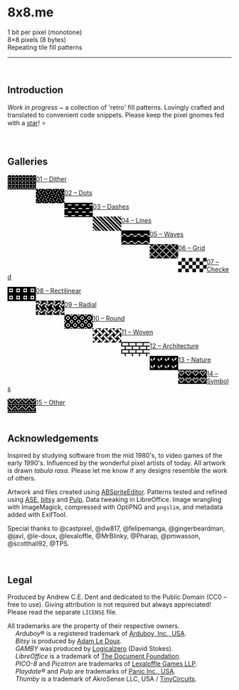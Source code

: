 # 8x8.me

1 bit per pixel (monotone)  
8×8 pixels (8 bytes)  
Repeating tile fill patterns  

---
<br>


## Introduction

*Work in progress* ~ a collection of 'retro' fill patterns. Lovingly crafted and translated to convenient code snippets. Please keep the pixel gnomes fed with a [star](https://github.com/ace-dent/8x8.me/stargazers)! ⭐️


<br>


## Galleries

<!-- HTML for prettier formatting on GitHub -->
<p>
  <a href="/01-Dither/README.md#gallery">
    <img width="64" height="32" align="left" src="/docs/art/BayerDither03.png" alt=""> 01 – Dither
  </a>
</p>
<p>
  <a href="/02-Dots/README.md#gallery">
    <img width="64" height="32" align="left" src="/docs/art/Confetti.png" alt=""> 02 – Dots
  </a>
</p>
<p>
  <a href="/03-Dashes/README.md#gallery">
    <img width="64" height="32" align="left" src="/docs/art/HorizontalDash.png" alt=""> 03 – Dashes
  </a>
</p>
<p>
  <a href="/04-Lines/README.md#gallery">
    <img width="64" height="32" align="left" src="/docs/art/DexterPinstripeMedium.png" alt=""> 04 – Lines
  </a>
</p>
<p>
  <a href="/05-Waves/README.md#gallery">
    <img width="64" height="32" align="left" src="/docs/art/Tidal.png" alt=""> 05 – Waves
  </a>
</p>
<p>
  <a href="/06-Grid/README.md#gallery">
    <img width="64" height="32" align="left" src="/docs/art/GridDiagonal.png" alt=""> 06 – Grid
  </a>
</p>
<p>
  <a href="/07-Checked/README.md#gallery">
    <img width="64" height="32" align="left" src="/docs/art/Check.png" alt=""> 07 – Checked
  </a>
</p>
<p>
  <a href="/08-Rectilinear/README.md#gallery">
    <img width="64" height="32" align="left" src="/docs/art/Box.png" alt=""> 08 – Rectilinear
  </a>
</p>
<p>
  <a href="/09-Radial/README.md#gallery">
    <img width="64" height="32" align="left" src="/docs/art/Spokes.png" alt=""> 09 – Radial
  </a>
</p>
<p>
  <a href="/10-Round/README.md#gallery">
    <img width="64" height="32" align="left" src="/docs/art/AnnuletCoAnnulet.png" alt=""> 10 – Round
  </a>
</p>
<p>
  <a href="/11-Woven/README.md#gallery">
    <img width="64" height="32" align="left" src="/docs/art/Weave.png" alt=""> 11 – Woven
  </a>
</p>
<p>
  <a href="/12-Architecture/README.md#gallery">
    <img width="64" height="32" align="left" src="/docs/art/Brick.png" alt=""> 12 – Architecture
  </a>
</p>
<p>
  <a href="/13-Nature/README.md#gallery">
    <img width="64" height="32" align="left" src="/docs/art/Sprout.png" alt=""> 13 – Nature
  </a>
</p>
<p>
  <a href="/14-Symbols/README.md#gallery">
    <img width="64" height="32" align="left" src="/docs/art/Heart.png" alt=""> 14 – Symbols
  </a>
</p>
<p>
  <a href="/15-Other/README.md#gallery">
    <img width="64" height="32" align="left" src="/docs/art/Yuletide.png" alt=""> 15 – Other
  </a>
</p>


<br>

## Acknowledgements

Inspired by studying software from the mid 1980's, to video games of the early 1990's. Influenced by the wonderful pixel artists of today. All artwork is drawn *tabula rasa*. Please let me know if any designs resemble the work of others.

Artwork and files created using [ABSpriteEditor](https://github.com/Pharap/ABSpriteEditor). Patterns tested and refined using [ASE](https://github.com/pmwasson/ASE), [bitsy](https://ledoux.itch.io/bitsy) and [Pulp](https://play.date/pulp/about/). Data tweaking in LibreOffice. Image wrangling with ImageMagick, compressed with OptiPNG and `pngslim`, and metadata added with ExifTool.

Special thanks to @castpixel, @dw817, @felipemanga, @gingerbeardman, @javl, @le-doux, @lexaloffle, @MrBlinky, @Pharap, @pmwasson, @scotthall92, @TPS.


<br>

## Legal
Produced by Andrew C.E. Dent and dedicated to the Public Domain (CC0 – free to use). Giving attribution is not required but always appreciated! Please read the separate `LICENSE` file.

All trademarks are the property of their respective owners.  
&emsp; *Arduboy*® is a registered trademark of [Arduboy, Inc., USA](https://www.arduboy.com).  
&emsp; *Bitsy* is produced by [Adam Le Doux](https://bitsy.org).  
&emsp; *GAMBY* was produced by [Logicalzero](http://logicalzero.com/gamby/) (David Stokes).  
&emsp; *LibreOffice* is a trademark of [The Document Foundation](https://www.libreoffice.org).  
&emsp; *PICO-8* and *Picotron* are trademarks of [Lexaloffle Games LLP](https://www.lexaloffle.com).  
&emsp; *Playdate*® and *Pulp* are trademarks of [Panic Inc., USA](https://shop.play.date/en-gb).  
&emsp; *Thumby* is a trademark of AkroSense LLC, USA / [TinyCircuits](https://thumby.us).
